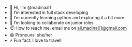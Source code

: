 - 👋 Hi, I’m @madinaal1
- 👀 I’m interested in full stack developing
- 🌱 I’m currently learning python and exploring it a bit more 
- 💞️ I’m looking to collaborate on junior roles
- 📫 How to reach me, email me on ali.madina01@gmail.com
- 😄 Pronouns: she/her
- ⚡ Fun fact: I love to travel!

<!---
madinaal1/madinaal1 is a ✨ special ✨ repository because its `README.md` (this file) appears on your GitHub profile.
You can click the Preview link to take a look at your changes.
--->
